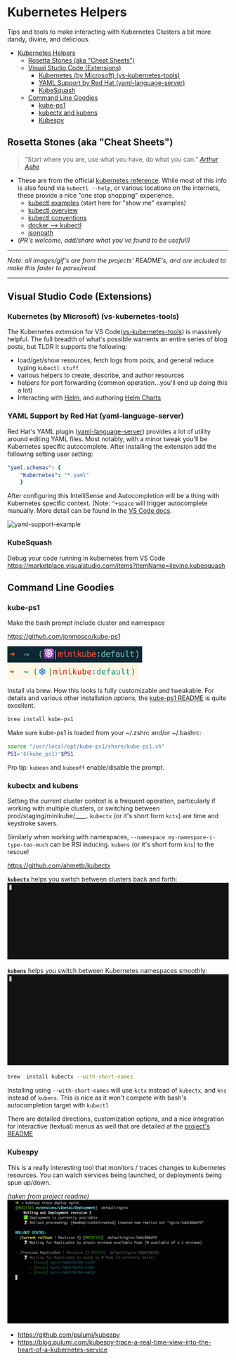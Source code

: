 
# Kubernetes Helpers

Tips and tools to make interacting with Kubernetes Clusters a bit more dandy, divine, and delicious.

- [Kubernetes Helpers](#kubernetes-helpers)
    - [Rosetta Stones (aka "Cheat Sheets")](#rosetta-stones-aka-%22cheat-sheets%22)
    - [Visual Studio Code (Extensions)](#visual-studio-code-extensions)
        - [Kubernetes (by Microsoft) (vs-kubernetes-tools)](#kubernetes-by-microsoft-vs-kubernetes-tools)
        - [YAML Support by Red Hat (yaml-language-server)](#yaml-support-by-red-hat-yaml-language-server)
        - [KubeSquash](#kubesquash)
    - [Command Line Goodies](#command-line-goodies)
        - [kube-ps1](#kube-ps1)
        - [kubectx and kubens](#kubectx-and-kubens)
        - [Kubespy](#kubespy)

## Rosetta Stones (aka "Cheat Sheets")

 > “Start where you are, use what you have, do what you can.”
 > [_Arthur Ashe_](https://en.wikipedia.org/wiki/Arthur_Ashe)

- These are from the official [kubernetes reference](https://kubernetes.io/docs/reference).  While most of this info is also found via `kubectl --help`, or various locations on the internets, these provide a nice "one stop shopping" experience.
  - [kubectl examples](https://kubernetes.io/docs/reference/kubectl/cheatsheet) (start here for "show me" examples)
  - [kubectl overview](https://kubernetes.io/docs/reference/kubectl/overview)
  - [kubectl conventions](https://kubernetes.io/docs/reference/kubectl/conventions)
  - [docker --> kubectl](https://kubernetes.io/docs/reference/kubectl/docker-cli-to-kubectl)
  - [jsonpath](https://kubernetes.io/docs/reference/kubectl/jsonpath)
- (_PR's welcome, add/share what you've found to be useful!)_

---

_Note: all images/gif's are from the projects' README's, and are included to make this faster to parse/read._

---

## Visual Studio Code (Extensions)

### Kubernetes (by Microsoft) (vs-kubernetes-tools)

The Kubernetes extension for VS Code([vs-kubernetes-tools]) is massively helpful.  The full breadth of what's possible warrents an entire series of blog posts, but TLDR it supports the following:

[vs-kubernetes-tools]: https://marketplace.visualstudio.com/items?itemName=ms-kubernetes-tools.vscode-kubernetes-tools

- load/get/show resources, fetch logs from pods, and general reduce typing `kubectl stuff`
- various helpers to create, describe, and author resources
- helpers for port forwarding (common operation...you'll end up doing this a lot)
- Interacting with [Helm](https://helm.sh), and authoring [Helm Charts](https://github.com/helm/charts)

### YAML Support by Red Hat (yaml-language-server)

Red Hat's YAML plugin ([yaml-language-server]) provides a lot of utility around editing YAML files.  Most notably, with a minor tweak you'll be Kubernetes specific autocomplete.  After installing the extension add the following setting user setting:

[yaml-language-server]: https://marketplace.visualstudio.com/items?itemName=redhat.vscode-yaml

```YAML
"yaml.schemas": {
    "Kubernetes": "*.yaml"
    }
```

After configuring this IntelliSense and Autocompletion will be a thing with Kubernetes specific context.  (Note: `^+space` will trigger autocomplete manually.  More detail can be found in the [VS Code docs](https://code.visualstudio.com/docs/editor/intellisense).

![yaml-support-example](img/vscode-extension-yaml-example.gif)

### KubeSquash

Debug your code running in kubernetes from VS Code
https://marketplace.visualstudio.com/items?itemName=ilevine.kubesquash

## Command Line Goodies

### kube-ps1

Make the bash prompt include cluster and namespace

<https://github.com/jonmosco/kube-ps1>

![prompt-dark](img/screenshot-img.png)
![prompt-light](img/screenshot-sol-light.png)

Install via brew.  How this looks is fully customizable and tweakable.  For details and various other installation options, the [kube-ps1 README](https://github.com/jonmosco/kube-ps1/blob/master/README.md)
is quite excellent.

``` bash
brew install kube-ps1
```

Make sure kube-ps1 is loaded from your ~/.zshrc and/or ~/.bashrc:

``` bash
source "/usr/local/opt/kube-ps1/share/kube-ps1.sh"
PS1='$(kube_ps1)'$PS1
```

Pro tip: `kubeon` and `kubeoff` enable/disable the prompt.

### kubectx and kubens

Setting the current cluster context is a frequent operation, particularly if working with multiple clusters, or switching between prod/staging/minikube/____.  `kubectx` (or it's short form `kctx`) are time and keystroke savers.  

Similarly when working with namespaces, `--namespace my-namespace-i-type-too-much` can be RSI inducing. `kubens` (or it's short form `kns`) to the rescue!

<https://github.com/ahmetb/kubectx>

**`kubectx`** helps you switch between clusters back and forth:
![kubectx demo GIF](img/kubectx-demo.gif)

**`kubens`** helps you switch between Kubernetes namespaces smoothly:
![kubens demo GIF](img/kubens-demo.gif)

```bash
brew  install kubectx --with-short-names
```

Installing using `--with-short-names` will use `kctx` instead of `kubectx`,
and `kns` instead of `kubens`.  This is nice as it won't compete with bash's autocompletion
target with `kubectl`

There are detailed directions, customization options, and a nice integration for interactive (textual) menus as well that are detailed at the [project's README](https://github.com/ahmetb/kubectx/blob/master/README.md)

### Kubespy

This is a really interesting tool that monitors / traces changes to kubernetes resources.  You can watch services being launched, or deployments being spun up/down.

_(taken from project readme)_
![kubespy-example](img/kubespy-3-rollout-succeeds.gif)

- <https://github.com/pulumi/kubespy>
- <https://blog.pulumi.com/kubespy-trace-a-real-time-view-into-the-heart-of-a-kubernetes-service>